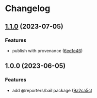 # Changelog

## [1.1.0](https://github.com/MoLow/reporters/compare/bail-v1.0.0...bail-v1.1.0) (2023-07-05)


### Features

* publish with provenance ([6ee1e46](https://github.com/MoLow/reporters/commit/6ee1e46040329edeb0f40f753093b6952984f001))

## 1.0.0 (2023-06-05)


### Features

* add @reporters/bail package ([9a2ca5c](https://github.com/MoLow/reporters/commit/9a2ca5c98e029e6b73238adfb0f6e68da9011d87))
